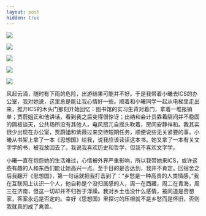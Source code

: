 ```yaml
---
layout: post
hidden: true
---
```

![](http://photos.tuchong.com/32890/l/2677771.jpg)

![](http://photos.tuchong.com/32890/l/2677779.jpg)

![](http://photos.tuchong.com/32890/l/2677786.jpg)

![](http://photos.tuchong.com/32890/l/2677793.jpg)

![](http://photos.tuchong.com/32890/l/2677796.jpg)

风起云涌，随时有下雨的危险，出游结果可能并不好。于是我带着小曦去ICS的办公室，我对她说，这里总是能让我心情好一些。顺着和小曦同学一起从电梯里走出来，推开ICS的木头门那刻开始回忆：图书馆的实习生背对着门，拿着一堆报销单；贾蔚姐正和他讲话，看到我之后变得很惊讶；出纳和会计员靠着隔间并不稳固的隔板谈天，公共场所没有其他人，电风扇兀自摇头吹着，房间安静祥和。我其实很少出现在办公室，贾蔚姐和紫薇过来交待短期任务，顺便说些无关紧要的事。小曦从书架上拿了一本《思想国》给我，说我应该读读这本书。她又拿了一本有关文字学的书，被我放回去了。我说我喜欢历史和哲学，但我不喜欢文字学。

小曦一直在抱怨她的生活难过，心情被外界严重影响，所以我带她来ICS，或许这些有趣的人和东西们能让她高兴一点。至于目的是否达到，我并不肯定。回宿舍之后我翻开《思想国》，第一句话就把我打击到了：“乡愁是一种高贵的人类情感。”我在互联网上认识一个人，他自称是个没归属感的人，周一在西藏，周二在青海，周三在济南，但这一切却并不归咎于浮躁。我对乡土也没什么感情，被问道是否想家，答案永远是否定的。幸好《思想国》里探讨的压根就不是乡愁而是怀旧，否则我就真的成了禽兽。